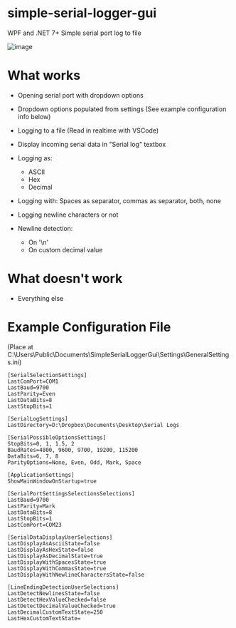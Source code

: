 # simple-serial-logger-gui
WPF and .NET 7+ Simple serial port log to file

![image](https://github.com/PockyBum522/simple-serial-logger-gui/assets/1970959/c8a039cb-f8a9-4a6c-8beb-8585c6c773b0)

# What works

* Opening serial port with dropdown options
* Dropdown options populated from settings (See example configuration info below)
* Logging to a file (Read in realtime with VSCode)
* Display incoming serial data in "Serial log" textbox

* Logging as: 
  * ASCII
  * Hex
  * Decimal
  
* Logging with: Spaces as separator, commas as separator, both, none
* Logging newline characters or not

* Newline detection:
  * On '\n'
  * On custom decimal value

# What doesn't work

* Everything else

# Example Configuration File

(Place at C:\Users\Public\Documents\SimpleSerialLoggerGui\Settings\GeneralSettings.ini)

```
[SerialSelectionSettings]
LastComPort=COM1
LastBaud=9700
LastParity=Even
LastDataBits=8
LastStopBits=1

[SerialLogSettings]
LastDirectory=D:\Dropbox\Documents\Desktop\Serial Logs

[SerialPossibleOptionsSettings]
StopBits=0, 1, 1.5, 2
BaudRates=4800, 9600, 9700, 19200, 115200
DataBits=6, 7, 8
ParityOptions=None, Even, Odd, Mark, Space

[ApplicationSettings]
ShowMainWindowOnStartup=true

[SerialPortSettingsSelectionsSelections]
LastBaud=9700
LastParity=Mark
LastDataBits=8
LastStopBits=1
LastComPort=COM23

[SerialDataDisplayUserSelections]
LastDisplayAsAsciiState=false
LastDisplayAsHexState=false
LastDisplayAsDecimalState=true
LastDisplayWithSpacesState=true
LastDisplayWithCommasState=true
LastDisplayWithNewlineCharactersState=false

[LineEndingDetectionUserSelections]
LastDetectNewlinesState=false
LastDetectHexValueChecked=false
LastDetectDecimalValueChecked=true
LastDecimalCustomTextState=250
LastHexCustomTextState=

```
